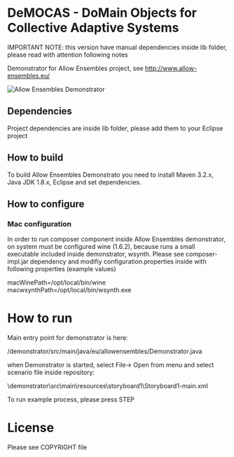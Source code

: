 # DeMOCAS - DoMain Objects for Collective Adaptive Systems


IMPORTANT NOTE: this version have manual dependencies inside lib folder, please read with attention following notes


Demonstrator for Allow Ensembles project, see http://www.allow-ensembles.eu/

![Allow Ensembles Demonstrator](img/img01.png)

## Dependencies

Project dependencies are inside lib folder, please add them to your Eclipse project


## How to build

To build Allow Ensembles Demonstrato you need to install Maven 3.2.x, Java JDK 1.8.x, Eclipse and set
dependencies.


## How to configure

### Mac configuration

In order to run composer component inside Allow Ensembles demonstrator, on system must be configured wine (1.6.2), because runs 
a small executable included inside demonstrator, wsynth.
Please see composer-impl.jar dependency and modifiy configuration.properties inside with following properties (example values)

macWinePath=/opt/local/bin/wine
macwsynthPath=/opt/local/bin/wsynth.exe



# How to run

Main entry point for demonstrator is here:

/demonstrator/src/main/java/eu/allowensembles/Demonstrator.java

when Demonstrator is started, select File-> Open from menu and select scenario file inside repository:

<WORKSPACE>\demonstrator\src\main\resources\storyboard1\Storyboard1-main.xml

To run example process, please press STEP


# License

Please see COPYRIGHT file

